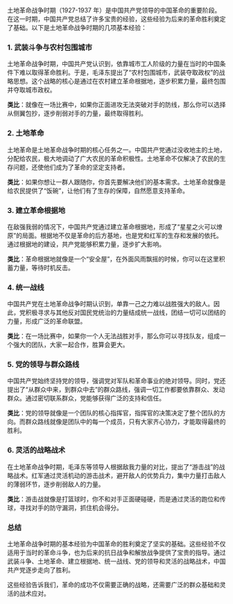 土地革命战争时期（1927-1937 年）是中国共产党领导的中国革命的重要阶段。在这一时期，中国共产党总结了许多宝贵的经验，这些经验为后来的革命胜利奠定了基础。以下是土地革命战争时期的几项基本经验：

### 1. **武装斗争与农村包围城市**

土地革命战争时期，中国共产党认识到，依靠城市工人阶级的力量在当时的中国条件下难以取得革命胜利。于是，毛泽东提出了“农村包围城市，武装夺取政权”的战略思想。这个战略的核心是通过在农村建立革命根据地，逐步积累力量，最终包围并夺取城市政权。

**类比**：就像在一场比赛中，如果你正面进攻无法突破对手的防线，那么你可以选择从侧翼包抄，逐步削弱对手的力量，最终取得胜利。

### 2. **土地革命**

土地革命是土地革命战争时期的核心任务之一。中国共产党通过没收地主的土地，分配给农民，极大地调动了广大农民的革命积极性。土地革命不仅解决了农民的生存问题，还使他们成为了革命的坚定支持者。

**类比**：如果你想让一群人跟随你，你首先要解决他们的基本需求。土地革命就像是给农民提供了“饭碗”，让他们有了生存的保障，自然愿意支持革命。

### 3. **建立革命根据地**

在敌强我弱的情况下，中国共产党通过建立革命根据地，形成了“星星之火可以燎原”的局面。根据地不仅是革命的后方基地，也是党和红军的生存和发展的依托。通过根据地的建设，共产党能够积累力量，逐步扩大影响。

**类比**：革命根据地就像是一个“安全屋”，在外面风雨飘摇的时候，你可以在这里积蓄力量，等待时机反击。

### 4. **统一战线**

中国共产党在土地革命战争时期认识到，单靠一己之力难以战胜强大的敌人。因此，党积极寻求与其他反对国民党统治的力量结成统一战线，团结一切可以团结的力量，形成广泛的革命联盟。

**类比**：在一场比赛中，如果你一个人无法战胜对手，那么你可以寻找队友，组成一个强大的团队，大家一起合作，胜算会更大。

### 5. **党的领导与群众路线**

中国共产党始终坚持党的领导，强调党对军队和革命事业的绝对领导。同时，党还提出了“从群众中来，到群众中去”的群众路线，强调一切工作都要依靠群众、发动群众。通过密切联系群众，党能够获得广泛的支持和信任。

**类比**：党的领导就像是一个团队的核心指挥官，指挥官的决策决定了整个团队的方向。而群众路线就像是团队中的每一个成员，只有大家齐心协力，才能取得最终的胜利。

### 6. **灵活的战略战术**

在土地革命战争时期，毛泽东等领导人根据敌我力量的对比，提出了“游击战”的战略战术。红军通过灵活机动的游击战术，避开敌人的优势兵力，集中力量打击敌人的薄弱环节，逐步削弱敌人的力量。

**类比**：游击战就像是打篮球时，你不和对手正面硬碰硬，而是通过灵活的跑位和传球，寻找对手的防守漏洞，抓住机会得分。

### 总结

土地革命战争时期的基本经验为中国革命的胜利奠定了坚实的基础。这些经验不仅适用于当时的革命斗争，也为后来的抗日战争和解放战争提供了宝贵的指导。通过武装斗争、土地革命、建立根据地、统一战线、党的领导和灵活的战略战术，中国共产党逐步走向了胜利。

这些经验告诉我们，革命的成功不仅需要正确的战略，还需要广泛的群众基础和灵活的战术应对。
